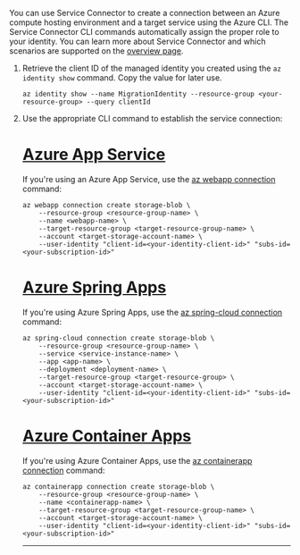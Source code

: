 You can use Service Connector to create a connection between an Azure compute hosting environment and a target service using the Azure CLI. The Service Connector CLI commands automatically assign the proper role to your identity. You can learn more about Service Connector and which scenarios are supported on the [overview page](../../../articles/service-connector/overview.md).

1. Retrieve the client ID of the managed identity you created using the `az identity show` command. Copy the value for later use.

    ```azurecli
    az identity show --name MigrationIdentity --resource-group <your-resource-group> --query clientId
    ```

1. Use the appropriate CLI command to establish the service connection:

    # [Azure App Service](#tab/app-service-connector)
    
    If you're using an Azure App Service, use the [az webapp connection](/cli/azure/webapp/connection/create) command:
    
    ```azurecli
    az webapp connection create storage-blob \
        --resource-group <resource-group-name> \
        --name <webapp-name> \
        --target-resource-group <target-resource-group-name> \
        --account <target-storage-account-name> \
        --user-identity "client-id=<your-identity-client-id>" "subs-id=<your-subscription-id>"
    ```
    
    # [Azure Spring Apps](#tab/spring-connector)
    
    If you're using Azure Spring Apps, use the [az spring-cloud connection](/cli/azure/spring-cloud/connection/create) command:
    
    ```azurecli
    az spring-cloud connection create storage-blob \
        --resource-group <resource-group-name> \
        --service <service-instance-name> \
        --app <app-name> \
        --deployment <deployment-name> \
        --target-resource-group <target-resource-group> \
        --account <target-storage-account-name> \
        --user-identity "client-id=<your-identity-client-id>" "subs-id=<your-subscription-id>"
    ```
    
    # [Azure Container Apps](#tab/container-apps-connector)
    
    If you're using Azure Container Apps, use the [az containerapp connection](/cli/azure/containerapp/connection) command:
    
    ```azurecli
    az containerapp connection create storage-blob \
        --resource-group <resource-group-name> \
        --name <containerapp-name> \
        --target-resource-group <target-resource-group-name> \
        --account <target-storage-account-name> \
        --user-identity "client-id=<your-identity-client-id>" "subs-id=<your-subscription-id>"
    ```

    ---